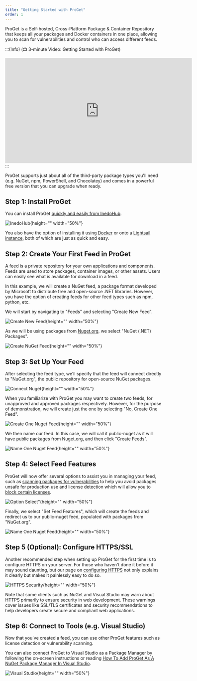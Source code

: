 ```yaml
---
title: "Getting Started with ProGet"
order: 1
---
```


ProGet is a Self-hosted, Cross-Platform Package & Container Repository that keeps all your packages and Docker containers in one place, allowing you to scan for vulnerabilities and control who can access different feeds. 

:::(Info) (📺 3-minute Video:  Getting Started with ProGet)
<iframe width="600" height="337" src="https://www.youtube.com/embed/IQ_GzpgLhlY" frameborder="0" allowfullscreen="true"></iframe>
:::

ProGet supports just about all of the third-party package types you'll need (e.g. NuGet, npm, PowerShell, and Chocolatey) and comes in a powerful free version that you can upgrade when ready.

## Step 1: Install ProGet

You can install ProGet [quickly and easily from InedoHub](/docs/installation/windows/inedo-hub-installation-guide).

![InedoHub](/resources/docs/windowsinstall-inedohubinstall.png){height="" width="50%"}

You also have the option of installing it using [Docker](/docs/installation/linux/docker-guide) or onto a [Lightsail instance](/docs/proget/installation/proget-how-to-install-on-aws-lightsail), both of which are just as quick and easy. 


## Step 2: Create Your First Feed in ProGet

A feed is a private repository for your own applications and components. Feeds are used to store packages, container images, or other assets. Users can easily see what is available for download in a feed. 

In this example, we will create a NuGet feed, a package format developed by Microsoft to distribute free and open-source .NET libraries. However, you have the option of creating feeds for other feed types such as npm, python, etc.

We will start by navigating to "Feeds" and selecting "Create New Feed". 

![Create New Feed](/resources/docs/proget-feeds-createnewfeed.png){height="" width="50%"}

As we will be using packages from [Nuget.org](https://www.nuget.org), we select "NuGet (.NET) Packages". 

![Create NuGet Feed](/resources/docs/proget-newfeed-nugetselect.png){height="" width="50%"}

## Step 3: Set Up Your Feed 

After selecting the feed type, we’ll specify that the feed will connect directly to "NuGet.org", the public repository for open-source NuGet packages. 

![Connect Nuget](/resources/docs/proget-nuget-connecttoorg.png){height="" width="50%"}

When you familiarize with ProGet you may want to create two feeds, for unapproved and approved packages respectively. However, for the purpose of demonstration, we will create just the one by selecting "No, Create One Feed". 

![Create One Nuget Feed](/resources/docs/proget-nuget-onenewfeed.png){height="" width="50%"}

We then name our feed. In this case, we will call it public-nuget as it will have public packages from Nuget.org, and then click "Create Feeds". 

![Name One Nuget Feed](/resources/docs/proget-nuget-onefeedname.png){height="" width="50%"}

## Step 4: Select Feed Features 

ProGet will now offer several options to assist you in managing your feed, such as [scanning packages for vulnerabilities](/docs/proget/sca/vulnerabilities) to help you avoid packages unsafe for production use and license detection which will allow you to [block certain licenses](/docs/proget/sca/licenses). 

![Option Select"](/resources/docs/proget-nuget-newfeedoptions.png){height="" width="50%"} 

Finally, we select "Set Feed Features", which will create the feeds and redirect us to our public-nuget feed, populated with packages from "NuGet.org". 

![Name One Nuget Feed](/resources/docs/proget-publicnuget-feed.png){height="" width="50%"}

## Step 5 (Optional): Configure HTTPS/SSL

Another recommended step when setting up ProGet for the first time is to  configure HTTPS on your server. For those who haven't done it before it  may sound daunting, but our page on [configuring HTTPS](/docs/installation/installing-on-iis/installation-windows-https-support) not only explains it clearly but makes it painlessly easy to do so.

![HTTPS Security](/resources/docs/proget-https-settings.png){height="" width="50%"}

Note that some clients such as NuGet and Visual Studio may warn about HTTPS primarily to ensure security in web development. These warnings cover issues like SSL/TLS certificates and security recommendations to help developers create secure and compliant web applications.

## Step 6: Connect to Tools (e.g. Visual Studio)

Now that you've created a feed, you can use other ProGet features such as license detection or vulnerability scanning. 

You can also connect ProGet to Visual Studio as a Package Manager by following the on-screen instructions or reading [How To Add ProGet As A NuGet Package Manager In Visual Studio](/docs/proget/feeds/nuget/howto-nuget-visual-studio). 

![Visual Studio](/resources/docs/proget-publicnuget-visualstudio.png){height="" width="50%"}

 
